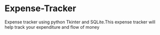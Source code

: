 # Expense-Tracker
Expense tracker using python Tkinter and SQLite.This expense tracker will help track your expenditure and flow of money 
